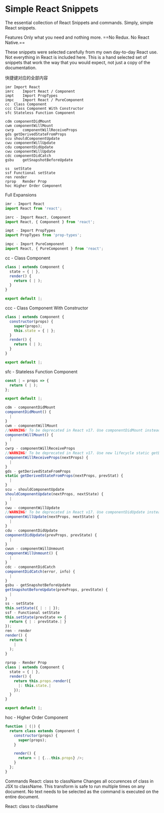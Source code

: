 # Simple React Snippets

The essential collection of React Snippets and commands. Simply, simple React snippets.

Features
Only what you need and nothing more. ==No Redux. No React Native.==

These snippets were selected carefully from my own day-to-day React use. Not everything in React is included here. This is a hand selected set of snippets that work the way that you would expect, not just a copy of the documentation.

快捷键对应的全部内容


~~~
imr	Import React
imrc	Import React / Component
impt	Import PropTypes
impc	Import React / PureComponent
cc	Class Component
ccc	Class Component With Constructor
sfc	Stateless Function Component

cdm	componentDidMount
cwm	componentWillMount
cwrp	componentWillReceiveProps
gds	getDerivedStateFromProps
scu	shouldComponentUpdate
cwu	componentWillUpdate
cdu	componentDidUpdate
cwu	componentWillUpdate
cdc	componentDidCatch
gsbu	getSnapshotBeforeUpdate

ss	setState
ssf	Functional setState
ren	render
rprop	Render Prop
hoc	Higher Order Component
~~~



Full Expansions

~~~js
imr - Import React
import React from 'react';

imrc - Import React, Component
import React, { Component } from 'react';

impt - Import PropTypes
import PropTypes from 'prop-types';

impc - Import PureComponent
import React, { PureComponent } from 'react';
~~~

cc - Class Component

~~~js
class | extends Component {
  state = { | },
  render() {
    return ( | );
  }
}

export default |;
~~~

ccc - Class Component With Constructor

~~~js
class | extends Component {
  constructor(props) {
    super(props);
    this.state = { | };
  }
  render() {
    return ( | );
  }
}

export default |;

~~~

sfc - Stateless Function Component

~~~js
const | = props => {
  return ( | );
};

export default |;

~~~

~~~js
cdm - componentDidMount
componentDidMount() {
  |
}
cwm - componentWillMount
//WARNING! To be deprecated in React v17. Use componentDidMount instead.
componentWillMount() {
  |
}
cwrp - componentWillReceiveProps
//WARNING! To be deprecated in React v17. Use new lifecycle static getDerivedStateFromProps instead.
componentWillReceiveProps(nextProps) {
  |
}
gds - getDerivedStateFromProps
static getDerivedStateFromProps(nextProps, prevStat) {
  |
}
scu - shouldComponentUpdate
shouldComponentUpdate(nextProps, nextState) {
  |
}
cwu - componentWillUpdate
//WARNING! To be deprecated in React v17. Use componentDidUpdate instead.
componentWillUpdate(nextProps, nextState) {
  |
}
cdu - componentDidUpdate
componentDidUpdate(prevProps, prevState) {
  |
}
cwun - componentWillUnmount
componentWillUnmount() {
  |
}
cdc - componentDidCatch
componentDidCatch(error, info) {
  |
}
gsbu - getSnapshotBeforeUpdate
getSnapshotBeforeUpdate(prevProps, prevState) {
  |
}
ss - setState
this.setState({ | : | });
ssf - Functional setState
this.setState(prevState => {
  return { | : prevState.| }
});
ren - render
render() {
  return (
    |
  );
}
 
rprop - Render Prop
class | extends Component {
  state = { | },
  render() {
    return this.props.render({
      |: this.state.|
    });
  }
}

export default |;
~~~




hoc - Higher Order Component

~~~js
function | (|) {
  return class extends Component {
    constructor(props) {
      super(props);
    }

    render() {
      return < | {...this.props} />;
    }
  };
}
~~~

Commands
React: class to className
Changes all occurences of class in JSX to className. This transform is safe to run multiple times on any document. No text needs to be selected as the command is executed on the entire document.

React: class to className
